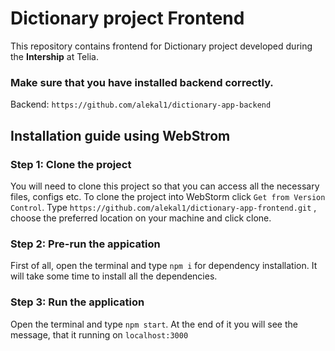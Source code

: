 # Dictionary project Frontend

This repository contains frontend for Dictionary project developed during the **Intership** at Telia.

### Make sure that you have installed backend correctly.
Backend: `https://github.com/alekal1/dictionary-app-backend`

## Installation guide using WebStrom

### Step 1: Clone the project

You will need to clone this project so that you can access all the necessary files, configs etc.
To clone the project into WebStorm click `Get from Version Control`. Type `https://github.com/alekal1/dictionary-app-frontend.git`
, choose the preferred location on your machine and click clone.

### Step 2: Pre-run the appication

First of all, open the terminal and type `npm i` for dependency installation. It will take some time to install all the dependencies.

### Step 3: Run the application

Open the terminal and type `npm start`. At the end of it you will see the message, that it running on `localhost:3000`
